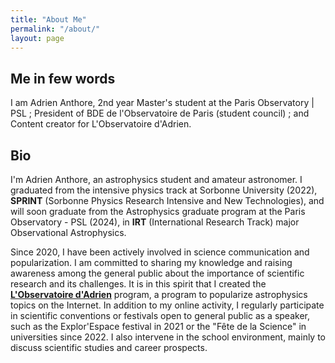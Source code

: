 ```yaml
---
title: "About Me"
permalink: "/about/"
layout: page
---
```


## Me in few words

I am Adrien Anthore, 2nd year Master's student at the Paris Observatory | PSL ; President of BDE de l'Observatoire de Paris (student council) ; and Content creator for L'Observatoire d'Adrien.

## Bio

I'm Adrien Anthore, an astrophysics student and amateur astronomer. I graduated from the intensive physics track at Sorbonne University (2022), **SPRINT** (Sorbonne Physics Research Intensive and New Technologies), and will soon graduate from the Astrophysics graduate program at the Paris Observatory - PSL (2024), in **IRT** (International Research Track) major Observational Astrophysics.

Since 2020, I have been actively involved in science communication and popularization. I am committed to sharing my knowledge and raising awareness among the general public about the importance of scientific research and its challenges. It is in this spirit that I created the [**L'Observatoire d'Adrien**](https://linktr.ee/lobservatoiredadrien) program, a program to popularize astrophysics topics on the Internet. In addition to my online activity, I regularly participate in scientific conventions or festivals open to general public as a speaker, such as the Explor'Espace festival in 2021 or the "Fête de la Science" in universities since 2022. I also intervene in the school environment, mainly to discuss scientific studies and career prospects.
